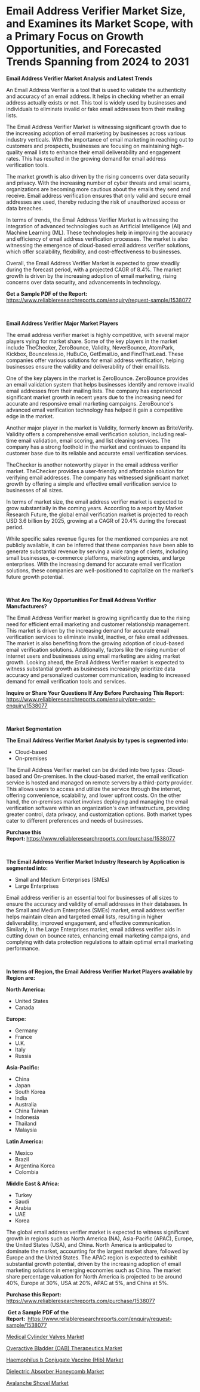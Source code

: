 <p><h1>Email Address Verifier Market Size, and Examines its Market Scope, with a Primary Focus on Growth Opportunities, and Forecasted Trends Spanning from 2024 to 2031</h1></p><p><strong>Email Address Verifier Market Analysis and Latest Trends</strong></p>
<p><p>An Email Address Verifier is a tool that is used to validate the authenticity and accuracy of an email address. It helps in checking whether an email address actually exists or not. This tool is widely used by businesses and individuals to eliminate invalid or fake email addresses from their mailing lists.</p><p>The Email Address Verifier Market is witnessing significant growth due to the increasing adoption of email marketing by businesses across various industry verticals. With the importance of email marketing in reaching out to customers and prospects, businesses are focusing on maintaining high-quality email lists to enhance their email deliverability and engagement rates. This has resulted in the growing demand for email address verification tools.</p><p>The market growth is also driven by the rising concerns over data security and privacy. With the increasing number of cyber threats and email scams, organizations are becoming more cautious about the emails they send and receive. Email address verification ensures that only valid and secure email addresses are used, thereby reducing the risk of unauthorized access or data breaches.</p><p>In terms of trends, the Email Address Verifier Market is witnessing the integration of advanced technologies such as Artificial Intelligence (AI) and Machine Learning (ML). These technologies help in improving the accuracy and efficiency of email address verification processes. The market is also witnessing the emergence of cloud-based email address verifier solutions, which offer scalability, flexibility, and cost-effectiveness to businesses.</p><p>Overall, the Email Address Verifier Market is expected to grow steadily during the forecast period, with a projected CAGR of 8.4%. The market growth is driven by the increasing adoption of email marketing, rising concerns over data security, and advancements in technology.</p></p>
<p><strong>Get a Sample PDF of the Report:&nbsp;</strong> <a href="https://www.reliableresearchreports.com/enquiry/request-sample/1538077">https://www.reliableresearchreports.com/enquiry/request-sample/1538077</a></p>
<p>&nbsp;</p>
<p><strong>Email Address Verifier Major Market Players</strong></p>
<p><p>The email address verifier market is highly competitive, with several major players vying for market share. Some of the key players in the market include TheChecker, ZeroBounce, Validity, NeverBounce, AtomPark, Kickbox, Bounceless.io, HuBuCo, GetEmail.io, and FindThatLead. These companies offer various solutions for email address verification, helping businesses ensure the validity and deliverability of their email lists.</p><p>One of the key players in the market is ZeroBounce. ZeroBounce provides an email validation system that helps businesses identify and remove invalid email addresses from their mailing lists. The company has experienced significant market growth in recent years due to the increasing need for accurate and responsive email marketing campaigns. ZeroBounce's advanced email verification technology has helped it gain a competitive edge in the market.</p><p>Another major player in the market is Validity, formerly known as BriteVerify. Validity offers a comprehensive email verification solution, including real-time email validation, email scoring, and list cleaning services. The company has a strong foothold in the market and continues to expand its customer base due to its reliable and accurate email verification services.</p><p>TheChecker is another noteworthy player in the email address verifier market. TheChecker provides a user-friendly and affordable solution for verifying email addresses. The company has witnessed significant market growth by offering a simple and effective email verification service to businesses of all sizes.</p><p>In terms of market size, the email address verifier market is expected to grow substantially in the coming years. According to a report by Market Research Future, the global email verification market is projected to reach USD 3.6 billion by 2025, growing at a CAGR of 20.4% during the forecast period.</p><p>While specific sales revenue figures for the mentioned companies are not publicly available, it can be inferred that these companies have been able to generate substantial revenue by serving a wide range of clients, including small businesses, e-commerce platforms, marketing agencies, and large enterprises. With the increasing demand for accurate email verification solutions, these companies are well-positioned to capitalize on the market's future growth potential.</p></p>
<p>&nbsp;</p>
<p><strong>What Are The Key Opportunities For Email Address Verifier Manufacturers?</strong></p>
<p><p>The Email Address Verifier market is growing significantly due to the rising need for efficient email marketing and customer relationship management. This market is driven by the increasing demand for accurate email verification services to eliminate invalid, inactive, or fake email addresses. The market is also benefiting from the growing adoption of cloud-based email verification solutions. Additionally, factors like the rising number of internet users and businesses using email marketing are aiding market growth. Looking ahead, the Email Address Verifier market is expected to witness substantial growth as businesses increasingly prioritize data accuracy and personalized customer communication, leading to increased demand for email verification tools and services.</p></p>
<p><strong>Inquire or Share Your Questions If Any Before Purchasing This Report:</strong> <a href="https://www.reliableresearchreports.com/enquiry/pre-order-enquiry/1538077">https://www.reliableresearchreports.com/enquiry/pre-order-enquiry/1538077</a></p>
<p>&nbsp;</p>
<p><strong>Market Segmentation</strong></p>
<p><strong>The Email Address Verifier Market Analysis by types is segmented into:</strong></p>
<p><ul><li>Cloud-based</li><li>On-premises</li></ul></p>
<p><p>The Email Address Verifier market can be divided into two types: Cloud-based and On-premises. In the cloud-based market, the email verification service is hosted and managed on remote servers by a third-party provider. This allows users to access and utilize the service through the internet, offering convenience, scalability, and lower upfront costs. On the other hand, the on-premises market involves deploying and managing the email verification software within an organization's own infrastructure, providing greater control, data privacy, and customization options. Both market types cater to different preferences and needs of businesses.</p></p>
<p><strong>Purchase this Report:&nbsp;</strong><a href="https://www.reliableresearchreports.com/purchase/1538077">https://www.reliableresearchreports.com/purchase/1538077</a></p>
<p>&nbsp;</p>
<p><strong>The Email Address Verifier Market Industry Research by Application is segmented into:</strong></p>
<p><ul><li>Small and Medium Enterprises (SMEs)</li><li>Large Enterprises</li></ul></p>
<p><p>Email address verifier is an essential tool for businesses of all sizes to ensure the accuracy and validity of email addresses in their databases. In the Small and Medium Enterprises (SMEs) market, email address verifier helps maintain clean and targeted email lists, resulting in higher deliverability, improved engagement, and effective communication. Similarly, in the Large Enterprises market, email address verifier aids in cutting down on bounce rates, enhancing email marketing campaigns, and complying with data protection regulations to attain optimal email marketing performance.</p></p>
<p>&nbsp;</p>
<p><strong>In terms of Region, the Email Address Verifier Market Players available by Region are:</strong></p>
<p>
    <p> <strong> North America: </strong>
        <ul>
            <li>United States</li>
            <li>Canada</li>
        </ul>
        </p> 
    <p> <strong> Europe: </strong>
        <ul>
            <li>Germany</li>
            <li>France</li>
            <li>U.K.</li>
            <li>Italy</li>
            <li>Russia</li>
        </ul>
        </p> 
    <p> <strong> Asia-Pacific: </strong>
        <ul>
            <li>China</li>
            <li>Japan</li>
            <li>South Korea</li>
            <li>India</li>
            <li>Australia</li>
            <li>China Taiwan</li>
            <li>Indonesia</li>
            <li>Thailand</li>
            <li>Malaysia</li>
        </ul>
        </p> 
    <p> <strong> Latin America: </strong>
        <ul>
            <li>Mexico</li>
            <li>Brazil</li>
            <li>Argentina Korea</li>
            <li>Colombia</li>
        </ul>
        </p> 
    <p> <strong> Middle East & Africa: </strong>
        <ul>
            <li>Turkey</li>
            <li>Saudi</li>
            <li>Arabia</li>
            <li>UAE</li>
            <li>Korea</li>
        </ul>
    </p>
    </p>
<p><p>The global email address verifier market is expected to witness significant growth in regions such as North America (NA), Asia-Pacific (APAC), Europe, the United States (USA), and China. North America is anticipated to dominate the market, accounting for the largest market share, followed by Europe and the United States. The APAC region is expected to exhibit substantial growth potential, driven by the increasing adoption of email marketing solutions in emerging economies such as China. The market share percentage valuation for North America is projected to be around 40%, Europe at 30%, USA at 20%, APAC at 5%, and China at 5%.</p></p>
<p><strong>Purchase this Report: </strong><a href="https://www.reliableresearchreports.com/purchase/1538077">https://www.reliableresearchreports.com/purchase/1538077</a></p>
<p>&nbsp;<strong>Get a Sample PDF of the Report:&nbsp;&nbsp;</strong><a href="https://www.reliableresearchreports.com/enquiry/request-sample/1538077">https://www.reliableresearchreports.com/enquiry/request-sample/1538077</a></p>
<p><strong></strong></p>
<p><p><a href="https://medium.com/@maevemoen/medical-cylinder-valves-market-analysis-and-sze-forecasted-for-period-from-2024-to-2031-de18257cb234">Medical Cylinder Valves Market</a></p><p><a href="https://github.com/nicoletavirag/Market-Research-Report-List-1/blob/main/overactive-bladder-oab-therapeutics-market.md">Overactive Bladder (OAB) Therapeutics Market</a></p><p><a href="https://github.com/wwwkeltoum/Market-Research-Report-List-1/blob/main/haemophilus-b-conjugate-vaccine-hib-market.md">Haemophilus b Conjugate Vaccine (Hib) Market</a></p><p><a href="https://medium.com/@maevemoen/dielectric-absorber-honeycomb-market-size-reveals-the-best-marketing-channels-in-global-industry-bcd72964df3b">Dielectric Absorber Honeycomb Market</a></p><p><a href="https://medium.com/@maevemoen/avalanche-shovel-market-insight-market-trends-growth-forecasted-from-2024-to-2031-31f2ba9e2c5d">Avalanche Shovel Market</a></p></p>